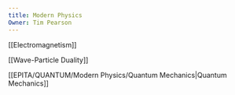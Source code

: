 ```yaml
---
title: Modern Physics
Owner: Tim Pearson
---
```

  
[[Electromagnetism]]

[[Wave-Particle Duality]]

[[EPITA/QUANTUM/Modern Physics/Quantum Mechanics|Quantum Mechanics]]

